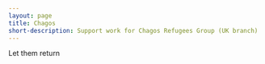 ```yaml
---
layout: page
title: Chagos
short-description: Support work for Chagos Refugees Group (UK branch)
---
```


Let them return